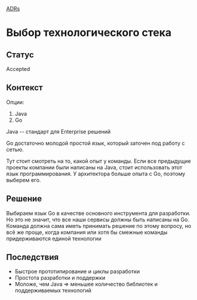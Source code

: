 [ADRs](../chapters/11-adr.md)

# Выбор технологического стека

## Статус

Accepted

## Контекст

Опции:
1. Java
1. Go

Java -- стандарт для Enterprise решений

Go достаточно молодой простой язык, который заточен под работу с сетью.

Тут стоит смотреть на то, какой опыт у команды. Если все предыдущие проекты компании были написаны на Java, стоит использовать этот язык программирования.
У архитектора больше опыта с Go, поэтому выберем его.

## Решение

Выбираем язык Go в качестве основного инструмента для разработки. Но это не значит, что все наши сервисы должны быть написаны на Go. Команда должна сама иметь принимать решение по этому вопросу, но всё же проще, когда компания или хотя бы смежные команды придерживаются единой технологии

## Последствия
* Быстрое прототипирование и циклы разработки
* Простота разработки и поддержки
* Моложе, чем Java => меньшее количество библиотек и поддерживаемых технологий
